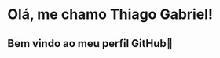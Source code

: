# Olá, me chamo Thiago Gabriel!
## Bem vindo ao meu perfil GitHub👋

<!--
**thiagogab/thiagogab** is a ✨ _special_ ✨ repository because its `README.md` (this file) appears on your GitHub profile.

Here are some ideas to get you started:

- 🔭 Estudando Desenvolvimento de Sistemas
- 🌱 Atualmente estudando HTML, CSS e JavaScript
- 👯 Estou procurando colaborar com projetos front-end para melhor minhas skills 
- 🤔 Estou procurando ajuda em JavaScript
- 😄 Pronouns: Ele/Dele

### Estou aprendendo 

            <link rel="stylesheet" href="https://cdn.jsdelivr.net/gh/devicons/devicon@v2.15.1/devicon.min.css">
          
            <link rel="stylesheet" href="https://cdn.jsdelivr.net/gh/devicons/devicon@v2.15.1/devicon.min.css">

            <link rel="stylesheet" href="https://cdn.jsdelivr.net/gh/devicons/devicon@v2.15.1/devicon.min.css">

## Contatos:

<div>
  <a href="https://instagram.com/thi.gbr/" target="_blank"><img src="https://img.shields.io/badge/-Instagram-%23E4405F?style=for-the-badge&logo=instagram&logoColor=white" target="_blank"></a>
  <a href = "thiagogab.adm@gmail.com"><img src="https://img.shields.io/badge/Gmail-D14836?style=for-the-badge&logo=gmail&logoColor=white" target="_blank"></a>
  <a href="https://www.linkedin.com/in/thiagogabrieleduardo/" target="_blank"><img src="https://img.shields.io/badge/-LinkedIn-%230077B5?style=for-the-badge&logo=linkedin&logoColor=white" target="_blank"></a>
</div>

<div>
<a href="https://github.com/thiagogab">
<img height="180em" src="https://github-readme-stats.vercel.app/api/top-langs/?/thiagogab-aqui&layout=compact&langs_count=7&theme=dracula"/>
<img height="180em" src="https://github-readme-stats.vercel.app/api?/thiagogab-&show_icons=true&theme=dracula&include_all_commits=true&count_private=true"/>
</div>

![Snake animation](https://github.com/seu-usuário-aqui/seu-usuário-aqui/blob/output/github-contribution-grid-snake.svg)
          
